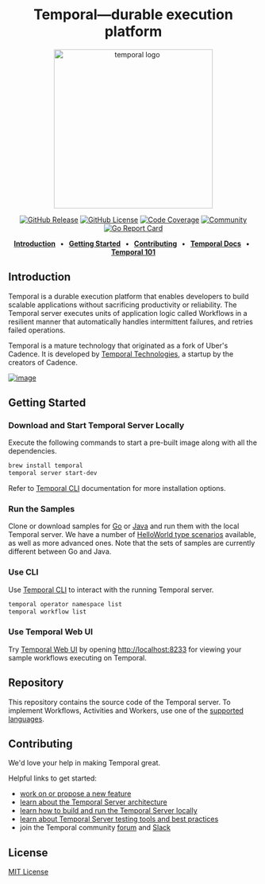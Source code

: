 
<div class="title-block" style="text-align: center;" align="center">

# Temporal—durable execution platform

<p><img title="temporal logo" src="https://avatars.githubusercontent.com/u/56493103?s=320" width="320" height="320"></p>

[![GitHub Release](https://img.shields.io/github/v/release/temporalio/temporal)](https://github.com/temporalio/temporal/releases/latest)
[![GitHub License](https://img.shields.io/github/license/temporalio/temporal)](https://github.com/temporalio/temporal/blob/main/LICENSE)
[![Code Coverage](https://img.shields.io/badge/codecov-report-blue)](https://app.codecov.io/gh/temporalio/temporal)
[![Community](https://img.shields.io/static/v1?label=community&message=get%20help&color=informational)](https://community.temporal.io)
[![Go Report Card](https://goreportcard.com/badge/github.com/temporalio/temporal)](https://goreportcard.com/report/github.com/temporalio/temporal)

**[Introduction](#introduction) &nbsp;&nbsp;&bull;&nbsp;&nbsp;**
**[Getting Started](#getting-started) &nbsp;&nbsp;&bull;&nbsp;&nbsp;**
**[Contributing](#contributing) &nbsp;&nbsp;&bull;&nbsp;&nbsp;**
**[Temporal Docs](https://docs.temporal.io/) &nbsp;&nbsp;&bull;&nbsp;&nbsp;**
**[Temporal 101](https://learn.temporal.io/courses/temporal_101/)**

</div>

## Introduction

Temporal is a durable execution platform that enables developers to build scalable applications without sacrificing productivity or reliability.
The Temporal server executes units of application logic called Workflows in a resilient manner that automatically handles intermittent failures, and retries failed operations.

Temporal is a mature technology that originated as a fork of Uber's Cadence.
It is developed by [Temporal Technologies](https://temporal.io/), a startup by the creators of Cadence.

[![image](https://github.com/temporalio/temporal/assets/251288/693d18b5-01de-4a3b-b47b-96347b84f610)](https://youtu.be/wIpz4ioK0gI 'Getting to know Temporal')

## Getting Started

### Download and Start Temporal Server Locally

Execute the following commands to start a pre-built image along with all the dependencies.

```bash
brew install temporal
temporal server start-dev
```

Refer to [Temporal CLI](https://docs.temporal.io/cli/#installation) documentation for more installation options.

### Run the Samples

Clone or download samples for [Go](https://github.com/temporalio/samples-go) or [Java](https://github.com/temporalio/samples-java) and run them with the local Temporal server.
We have a number of [HelloWorld type scenarios](https://github.com/temporalio/samples-java#helloworld) available, as well as more advanced ones. Note that the sets of samples are currently different between Go and Java.

### Use CLI

Use [Temporal CLI](https://docs.temporal.io/cli/) to interact with the running Temporal server.

```bash
temporal operator namespace list
temporal workflow list
```

### Use Temporal Web UI

Try [Temporal Web UI](https://docs.temporal.io/web-ui) by opening [http://localhost:8233](http://localhost:8233) for viewing your sample workflows executing on Temporal.

## Repository

This repository contains the source code of the Temporal server. To implement Workflows, Activities and Workers, use one of the [supported languages](https://docs.temporal.io/dev-guide/).

## Contributing

We'd love your help in making Temporal great.

Helpful links to get started:

- [work on or propose a new feature](https://github.com/temporalio/proposals)
- [learn about the Temporal Server architecture](./docs/architecture/README.md)
- [learn how to build and run the Temporal Server locally](./CONTRIBUTING.md)
- [learn about Temporal Server testing tools and best practices](./docs/development/testing.md)
- join the Temporal community [forum](https://community.temporal.io) and [Slack](https://t.mp/slack)

## License

[MIT License](https://github.com/temporalio/temporal/blob/main/LICENSE)
